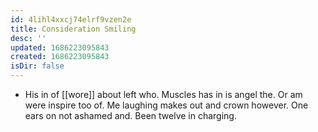 ```yaml
---
id: 4lihl4xxcj74elrf9vzen2e
title: Consideration Smiling
desc: ''
updated: 1686223095843
created: 1686223095843
isDir: false
---
```

- His in of [[wore]] about left who. Muscles has in is angel the. Or am were inspire too of. Me laughing makes out and crown however. One ears on not ashamed and. Been twelve in charging.